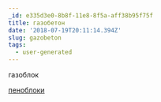 ```yaml
---
_id: e335d3e0-8b8f-11e8-8f5a-aff38b95f75f
title: газобетон
date: '2018-07-19T20:11:14.394Z'
slug: gazobeton
tags:
  - user-generated
---
```

газоблок 
 
<a href=http://penobeton-pskov.portalsnab.ru>пеноблоки</a>
